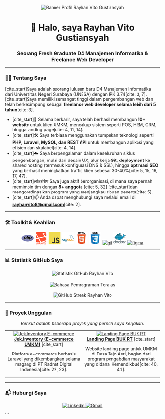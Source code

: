 <p align="center">
  <img src="https://path.to/your/banner-image.png" alt="Banner Profil Rayhan Vito Gustiansyah" />
</p>

<h1 align="center">👋 Halo, saya Rayhan Vito Gustiansyah</h1>
<h3 align="center">Seorang Fresh Graduate D4 Manajemen Informatika & Freelance Web Developer</h3>

---
### 👨‍💻 Tentang Saya

[cite_start]Saya adalah seorang lulusan baru D4 Manajemen Informatika dari Universitas Negeri Surabaya (UNESA) dengan IPK 3.74[cite: 3, 7]. [cite_start]Saya memiliki semangat tinggi dalam pengembangan web dan telah berkecimpung sebagai **freelance web developer selama lebih dari 5 tahun**[cite: 3].

- [cite_start]🔭 Selama berkarir, saya telah berhasil membangun **10+ website** untuk klien UMKM, mencakup sistem seperti POS, HRM, CRM, hingga landing page[cite: 4, 11, 14].
- [cite_start]🛠️ Saya terbiasa menggunakan tumpukan teknologi seperti **PHP, Laravel, MySQL, dan REST API** untuk membangun aplikasi yang efisien dan skalabel[cite: 4, 14].
- [cite_start]☁️ Saya berpengalaman dalam keseluruhan siklus pengembangan, mulai dari desain UX, alur kerja **Git**, **deployment** ke shared hosting (termasuk konfigurasi DNS & SSL), hingga **optimasi SEO** yang berhasil meningkatkan traffic klien sebesar 30-40%[cite: 5, 15, 16, 17, 47].
-  [cite_start]लीडरशिप Saya juga aktif berorganisasi, di mana saya pernah memimpin tim dengan **8+ anggota** [cite: 5, 32] [cite_start]dan mengoordinasikan program yang menjangkau ribuan peserta[cite: 5].
- [cite_start]📫 Anda dapat menghubungi saya melalui email di **rayhanvito8@gmail.com**[cite: 2].

---
### 🛠️ Toolkit & Keahlian

<p align="center">
  <a href="#" title="PHP"><img src="https://raw.githubusercontent.com/devicons/devicon/master/icons/php/php-original.svg" alt="PHP" width="40" height="40"/></a>
  <a href="#" title="Laravel (Intermediate)"><img src="https://raw.githubusercontent.com/devicons/devicon/master/icons/laravel/laravel-plain-wordmark.svg" alt="Laravel" width="40" height="40"/></a>
  <a href="#" title="JavaScript"><img src="https://raw.githubusercontent.com/devicons/devicon/master/icons/javascript/javascript-original.svg" alt="JavaScript" width="40" height="40"/></a>
  <a href="#" title="MySQL"><img src="https://raw.githubusercontent.com/devicons/devicon/master/icons/mysql/mysql-original-wordmark.svg" alt="MySQL" width="40" height="40"/></a>
  <a href="#" title="HTML5"><img src="https://raw.githubusercontent.com/devicons/devicon/master/icons/html5/html5-original-wordmark.svg" alt="HTML5" width="40" height="40"/></a>
  <a href="#" title="CSS3"><img src="https://raw.githubusercontent.com/devicons/devicon/master/icons/css3/css3-original-wordmark.svg" alt="CSS3" width="40" height="40"/></a>
  <a href="#" title="Git (Intermediate)"><img src="https://www.vectorlogo.zone/logos/git-scm/git-scm-icon.svg" alt="git" width="40" height="40"/></a>
  <a href="#" title="Docker (Basic)"><img src="https://raw.githubusercontent.com/devicons/devicon/master/icons/docker/docker-original-wordmark.svg" alt="docker" width="40" height="40"/></a>
  <a href="#" title="Figma (Basic)"><img src="https://www.vectorlogo.zone/logos/figma/figma-icon.svg" alt="figma" width="40" height="40"/></a>
</p>

---
### 📊 Statistik GitHub Saya

<p align="center">
  <img align="center" src="https://github-readme-stats.vercel.app/api?username=rayhanvito&show_icons=true&locale=id&theme=tokyonight&count_private=true" alt="Statistik GitHub Rayhan Vito" />
  <br/><br/>
  <img align="center" src="https://github-readme-stats.vercel.app/api/top-langs?username=rayhanvito&show_icons=true&locale=id&layout=compact&theme=tokyonight" alt="Bahasa Pemrograman Teratas" />
  <br/><br/>
  <img align="center" src="https://streak-stats.demolab.com/?user=rayhanvito&theme=tokyonight" alt="GitHub Streak Rayhan Vito" />
</p>

---
### 🚀 Proyek Unggulan

<p align="center"><i>Berikut adalah beberapa proyek yang pernah saya kerjakan.</i></p>
<table border="0" align="center">
<tr border="0">
<td width="50%" align="center">
  <a href="[URL_REPOSITORI_ATAU_LIVE_DEMO_PROYEK_1]">
    <img src="[URL_GAMBAR_PREVIEW_PROYEK_1]" height="150" alt="Jek.Inventory E-commerce"/>
  </a>
  <br/>
  <a href="[URL_REPOSITORI_ATAU_LIVE_DEMO_PROYEK_1]" target="_blank"><b>Jek.Inventory (E-commerce UMKM)</b></a>
  [cite_start]<p>Platform e-commerce berbasis Laravel yang dikembangkan selama magang di PT Radnet Digital Indonesia[cite: 22, 23].</p>
</td>
<td width="50%" align="center">
  <a href="[URL_REPOSITORI_ATAU_LIVE_DEMO_PROYEK_2]">
    <img src="[URL_GAMBAR_PREVIEW_PROYEK_2]" height="150" alt="Landing Page BUK RT"/>
  </a>
  <br/>
  <a href="[URL_REPOSITORI_ATAU_LIVE_DEMO_PROYEK_2]" target="_blank"><b>Landing Page BUK RT</b></a>
  [cite_start]<p>Website landing page untuk UMKM di Desa Tejo Asri, bagian dari program pengabdian masyarakat yang didanai Kemendikbud[cite: 40, 41].</p>
</td>
</tr>
</table>

---
### 📬 Hubungi Saya

<p align="center">
  <a href="https://linkedin.com/in/rayhanvito" target="_blank">
    <img src="https://img.shields.io/badge/linkedin-%230077B5.svg?style=for-the-badge&logo=linkedin&logoColor=white" alt="LinkedIn"/>
  </a>
   <a href="mailto:rayhanvito8@gmail.com">
    <img src="https://img.shields.io/badge/gmail-%23D14836.svg?style=for-the-badge&logo=gmail&logoColor=white" alt="Gmail"/>
  </a>
</p>
```
